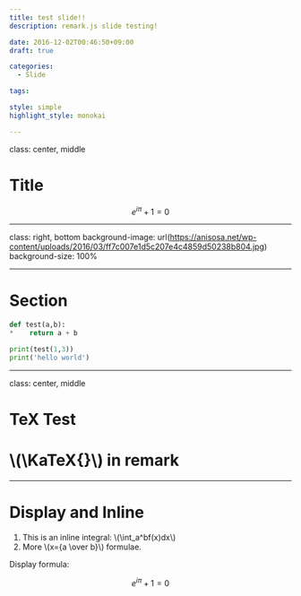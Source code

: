 ```yaml
---
title: test slide!!
description: remark.js slide testing!

date: 2016-12-02T00:46:50+09:00
draft: true

categories:
  - Slide

tags:

style: simple
highlight_style: monokai

---
```


class: center, middle

# Title

$$e^{i\pi} + 1 = 0$$

---

class: right, bottom
background-image: url(https://anisosa.net/wp-content/uploads/2016/03/ff7c007e1d5c207e4c4859d50238b804.jpg)
background-size: 100%

---

# Section

```python
def test(a,b):
*    return a + b

print(test(1,3))
print('hello world')

```

---

class: center, middle

# TeX Test

# \\(\KaTeX{}\\) in remark

---

# Display and Inline

1. This is an inline integral: \\(\int_a^bf(x)dx\\)
2. More \\(x={a \over b}\\) formulae.

Display formula:

$$e^{i\pi} + 1 = 0$$

